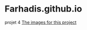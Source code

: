 # Farhadis.github.io
projet 4
[The images for this project](images/restaurants/jay-wennington-N_Y88TWmGwA-unsplash.jpg)
